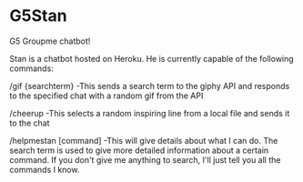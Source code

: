 # G5Stan
G5 Groupme chatbot!

Stan is a chatbot hosted on Heroku. 
He is currently capable of the following commands:

/gif {searchterm}
	-This sends a search term to the giphy API and responds
	to the specified chat with a random gif from the
	API
	
/cheerup
	-This selects a random inspiring line from a local file 
	and sends it to the chat

/helpmestan [command]
	-This will give details about what I can do. The search
	term is used to give more detailed information about a
	certain command. If you don't give me anything to search,
	I'll just tell you all the commands I know.
